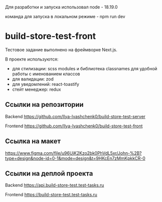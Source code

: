 Для разработки и запуска использовал node - 18.19.0

команда для запуска в локальном режиме - npm run dev

# build-store-test-front

Тестовое задание выполнено на фреймворке Next.js.

В проекте используются:

- для стилизации: scss modules и библиотека classnames для удобной работы с именованием классов
- для валидации: zod
- для уведомлений: react-toastify
- стейт менеджер: redux

## Ссылки на репозитории

Backend https://github.com/Ilya-Ivashchenk0/build-store-test-server

Frontend https://github.com/Ilya-Ivashchenk0/build-store-test-front

## Ссылка на макет

https://www.figma.com/file/u96UjK2Kzo2bk0PhVdL5xr/John-%2B?type=design&node-id=0-1&mode=design&t=9HKcEn7zMmKpkkCR-0

## Ссылки на деплой проекта

Backend https://api.build-store-test.test-tasks.ru

Frontend https://build-store-test.test-tasks.ru
